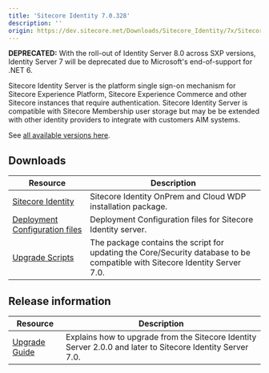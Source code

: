 ```yaml
---
title: 'Sitecore Identity 7.0.328'
description: ''
origin: https://dev.sitecore.net/Downloads/Sitecore_Identity/7x/Sitecore_Identity_70328.aspx
---
```

**DEPRECATED:** With the roll-out of Identity Server 8.0 across SXP versions, Identity Server 7 will be deprecated due to Microsoft's end-of-support for .NET 6.

Sitecore Identity Server is the platform single sign-on mechanism for Sitecore Experience Platform, Sitecore Experience Commerce and other Sitecore instances that require authentication.
Sitecore Identity Server is compatible with Sitecore Membership user storage but may be be extended with other identity providers to integrate with customers AIM systems.

See [all available versions here](/downloads/Sitecore_Identity).

## Downloads

| Resource                                                                                                                                                                                       | Description                                                                                                                 |
| ---------------------------------------------------------------------------------------------------------------------------------------------------------------------------------------------- | --------------------------------------------------------------------------------------------------------------------------- |
| [Sitecore Identity](https://scdp.blob.core.windows.net/downloads/Sitecore%20Identity/7x/Sitecore%20Identity%2070328/Secure/Sitecore.IdentityServer.7.0.328.scwdp.zip)                          | Sitecore Identity OnPrem and Cloud WDP installation package.                                                                |
| [Deployment Configuration files](https://scdp.blob.core.windows.net/downloads/Sitecore%20Identity/7x/Sitecore%20Identity%2070325/Secure/IdentityServer%20Deployment%20Configuration%207.0.zip) | Deployment Configuration files for Sitecore Identity server.                                                                |
| [Upgrade Scripts](https://scdp.blob.core.windows.net/downloads/Sitecore%20Identity/7x/Sitecore%20Identity%2070325/Secure/Sitecore.IdentityServer.UpgradeScripts.7.0.zip)                       | The package contains the script for updating the Core/Security database to be compatible with Sitecore Identity Server 7.0. |

## Release information

| Resource                                                                                                                                                                         | Description                                                                                                |
| -------------------------------------------------------------------------------------------------------------------------------------------------------------------------------- | ---------------------------------------------------------------------------------------------------------- |
| [Upgrade Guide](https://scdp.blob.core.windows.net/downloads/Sitecore%20Identity/7x/Sitecore%20Identity%2070327/Secure/Sitecore%20Identity%20Server%20Upgrade%20Guide-7.0.X.pdf) | Explains how to upgrade from the Sitecore Identity Server 2.0.0 and later to Sitecore Identity Server 7.0. |
